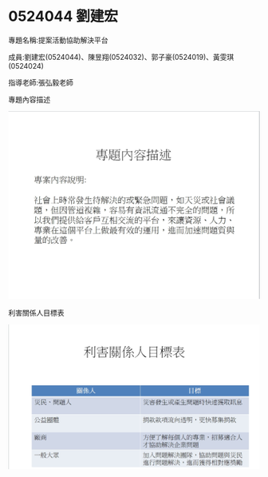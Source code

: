 # 0524044 劉建宏

<p>專題名稱:提案活動協助解決平台
<p>成員:劉建宏(0524044)、陳昱翔(0524032)、郭子豪(0524019)、黃雯琪(0524024)
<p>指導老師:張弘毅老師




<p>專題內容描述

![image](專題內容描述.jpg)

<p>利害關係人目標表

![image](利害關係人目標表.jpg)

